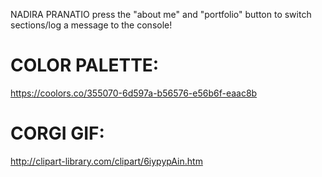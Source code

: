 NADIRA PRANATIO
press the "about me" and "portfolio" button to switch sections/log a message to the console!

# COLOR PALETTE:
https://coolors.co/355070-6d597a-b56576-e56b6f-eaac8b

# CORGI GIF:
http://clipart-library.com/clipart/6iypypAin.htm